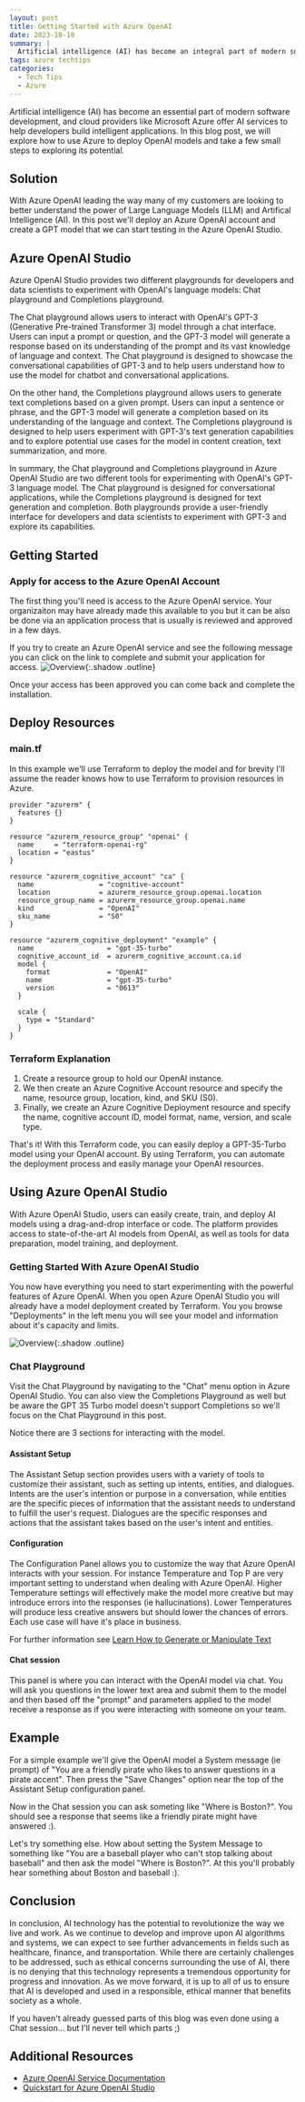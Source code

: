 ```yaml
---
layout: post
title: Getting Started with Azure OpenAI 
date: 2023-10-19
summary: |
  Artificial intelligence (AI) has become an integral part of modern software developmen.  In this post will take a peak at some of the new exciting features in Azure related to AI and help you get started. 
tags: azure techtips
categories:
  - Tech Tips
  - Azure
---
```


Artificial intelligence (AI) has become an essential part of modern software
development, and cloud providers like Microsoft Azure offer AI services to help
developers build intelligent applications.  In this blog post, we will explore how
to use Azure to deploy OpenAI models and take a few small steps to exploring its
potential.

## Solution
With Azure OpenAI leading the way many of my customers are looking to better
understand the power of Large Language Models (LLM) and Artifical Intelligence
(AI).  In this post we'll deploy an Azure OpenAI account and create a GPT
model that we can start testing in the Azure OpenAI Studio.

## Azure OpenAI Studio
Azure OpenAI Studio provides two different playgrounds for developers and data
scientists to experiment with OpenAI's language models: Chat playground and
Completions playground.

The Chat playground allows users to interact with OpenAI's GPT-3 (Generative
Pre-trained Transformer 3) model through a chat interface. Users can input a
prompt or question, and the GPT-3 model will generate a response based on its
understanding of the prompt and its vast knowledge of language and context. The
Chat playground is designed to showcase the conversational capabilities of GPT-3
and to help users understand how to use the model for chatbot and conversational
applications.

On the other hand, the Completions playground allows users to generate text
completions based on a given prompt. Users can input a sentence or phrase, and
the GPT-3 model will generate a completion based on its understanding of the
language and context. The Completions playground is designed to help users
experiment with GPT-3's text generation capabilities and to explore potential
use cases for the model in content creation, text summarization, and more.

In summary, the Chat playground and Completions playground in Azure OpenAI
Studio are two different tools for experimenting with OpenAI's GPT-3 language
model. The Chat playground is designed for conversational applications, while
the Completions playground is designed for text generation and completion. Both
playgrounds provide a user-friendly interface for developers and data scientists
to experiment with GPT-3 and explore its capabilities.
## Getting Started
### Apply for access to the Azure OpenAI Account

The first thing you'll need is access to the Azure OpenAI service.  Your
organizaiton may have already made this available to you but it can be also
be done via an application process that is usually is reviewed and approved
in a few days.  

If you try to create an Azure OpenAI service and see the following message you
can click on the link to complete and submit your application for access.
![Overview](/images/2023-10-19-getting-started-with-openai/openai-service-unavailable.png){:.shadow .outline}

Once your access has been approved you can come back and complete the
installation.

## Deploy Resources
### main.tf
In this example we'll use Terraform to deploy the model and for brevity I'll
assume the reader knows how to use Terraform to provision resources in Azure.

```terminal
provider "azurerm" {  
  features {}  
}  
  
resource "azurerm_resource_group" "openai" {  
  name     = "terraform-openai-rg"  
  location = "eastus"  
}  
  
resource "azurerm_cognitive_account" "ca" {  
  name                = "cognitive-account"  
  location            = azurerm_resource_group.openai.location  
  resource_group_name = azurerm_resource_group.openai.name  
  kind                = "OpenAI"  
  sku_name            = "S0"  
}  
  
resource "azurerm_cognitive_deployment" "example" {  
  name                  = "gpt-35-turbo"  
  cognitive_account_id  = azurerm_cognitive_account.ca.id  
  model {  
    format              = "OpenAI"  
    name                = "gpt-35-turbo"  
    version             = "0613"  
  }  
  
  scale {  
    type = "Standard"  
  }  
}  

```

### Terraform Explanation
1. Create a resource group to hold our OpenAI instance.
1. We then create an Azure Cognitive Account resource and specify the name, resource group, location, kind, and SKU (S0).
1. Finally, we create an Azure Cognitive Deployment resource and specify the name, cognitive account ID, model format, name, version, and scale type.

That's it! With this Terraform code, you can easily deploy a GPT-35-Turbo model
using your OpenAI account. By using Terraform, you can automate the deployment
process and easily manage your OpenAI resources.

## Using Azure OpenAI Studio

With Azure OpenAI Studio, users can easily create, train, and deploy AI models
using a drag-and-drop interface or code. The platform provides access to
state-of-the-art AI models from OpenAI, as well as tools for data preparation,
model training, and deployment.

### Getting Started With Azure OpenAI Studio
You now have everything you need to start experimenting with the powerful
features of Azure OpenAI.  When you open Azure OpenAI Studio you will already
have a model deployment created by Terraform.  You you browse "Deployments" in the left menu you will
see your model and information about it's capacity and limits.

![Overview](/images/2023-10-19-getting-started-with-openai/openai-deployments.png){:.shadow .outline}

### Chat Playground
Visit the Chat Playground by navigating to the "Chat" menu option in Azure
OpenAI Studio. You can also view the Completions Playground as well but be aware
the GPT 35 Turbo model doesn't support Completions so we'll focus on the Chat
Playground in this post.

Notice there are 3 sections for interacting with the model.

#### Assistant Setup
The Assistant Setup section provides users with a variety of tools to customize
their assistant, such as setting up intents, entities, and dialogues. Intents
are the user's intention or purpose in a conversation, while entities are the
specific pieces of information that the assistant needs to understand to fulfill
the user's request. Dialogues are the specific responses and actions that the
assistant takes based on the user's intent and entities.
   
#### Configuration
The Configuration Panel allows you to customize the way that Azure OpenAI
interacts with your session.  For instance Temperature and Top P are very important
setting to understand when dealing with Azure OpenAI.  Higher Temperature
settings will effectively make the model more creative but may introduce errors
into the responses (ie hallucinations).  Lower Temperatures will produce less
creative answers but should lower the chances of errors.  Each use case will
have it's place in business.  

For further information see [Learn How to Generate or Manipulate
Text](https://learn.microsoft.com/en-us/azure/ai-services/openai/how-to/completions)

#### Chat session
This panel is where you can interact with the OpenAI model via chat.  You will
ask you questions in the lower text area and submit them to the model and then
based off the "prompt" and parameters applied to the model receive a response as
if you were interacting with someone on your team.

## Example
For a simple example we'll give the OpenAI model a System message (ie prompt) of
"You are a friendly pirate who likes to answer questions in a pirate accent".
Then press the "Save Changes" option near the top of the Assistant Setup
configuration panel.

Now in the Chat session you can ask someting like "Where is Boston?".  You
should see a response that seems like a friendly pirate might have answered :).

Let's try something else.  How about setting the System Message to something
like "You are a baseball player who can't stop talking about baseball" and then
ask the model "Where is Boston?".  At this you'll probably hear something about
Boston and baseball :).

## Conclusion
In conclusion, AI technology has the potential to revolutionize the way we live
and work. As we continue to develop and improve upon AI algorithms and systems,
we can expect to see further advancements in fields such as healthcare, finance,
and transportation. While there are certainly challenges to be addressed, such
as ethical concerns surrounding the use of AI, there is no denying that this
technology represents a tremendous opportunity for progress and innovation. As
we move forward, it is up to all of us to ensure that AI is developed and used
in a responsible, ethical manner that benefits society as a whole.

If you haven't already guessed parts of this blog was even done using a Chat
session... but I'll never tell which parts ;)

## Additional Resources
* [Azure OpenAI Service Documentation](https://learn.microsoft.com/en-us/azure/ai-services/openai/)
* [Quickstart for Azure OpenAI
Studio](https://learn.microsoft.com/en-us/azure/ai-services/openai/quickstart)


